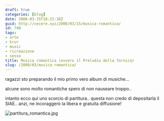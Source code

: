 ```yaml
---
draft: true
categories: [blog]
date: 2008-03-15T18:21:38Z
guid: http://cecere.xyz/2008/03/15/musica-romantica/
id: 748
tags:
- arte
- krur
- music
- ricreazione
- sesso
title: Musica romantica (ovvero il Preludio della fornica)
slug: /2008/03/musica-romantica/
---
```


ragazzi sto preparando il mio primo vero album di musiche…
  
alcune sono molto romantiche spero di non nauseare troppo..
  
intanto ecco qui uno scorcio di partitura.. questa non credo di depositarla il SIAE.. anzi, ne incoraggerò la libera e gratuita diffusione!

![partitura_romantica.jpg](http://cecere.xyz/wp-content/uploads/sites/3/2008/03/partitura_romantica.jpg)